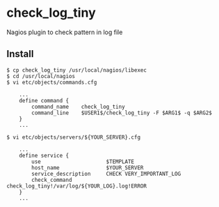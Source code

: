 # check_log_tiny
Nagios plugin to check pattern in log file

## Install

```console
$ cp check_log_tiny /usr/local/nagios/libexec
$ cd /usr/local/nagios
$ vi etc/objects/commands.cfg
```

```
    ...
    define command {    
        command_name    check_log_tiny
        command_line    $USER1$/check_log_tiny -F $ARG1$ -q $ARG2$
    }
    ...
```

```console
$ vi etc/objects/servers/${YOUR_SERVER}.cfg
```

```
    ...
    define service {
        use                     $TEMPLATE
        host_name               $YOUR_SERVER
        service_description     CHECK VERY_IMPORTANT_LOG
        check_command           check_log_tiny!/var/log/${YOUR_LOG}.log!ERROR
    }
    ...
```
